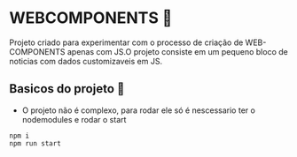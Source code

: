 # WEBCOMPONENTS 📜

Projeto criado para experimentar com o processo de criação de WEB-COMPONENTS apenas com JS.O projeto consiste em um pequeno bloco de noticias com dados customizaveis em JS.

## Basicos do projeto 🎉
- O projeto não é complexo, para rodar ele só é nescessario ter o nodemodules e rodar o start
```
npm i
npm run start
```
 
